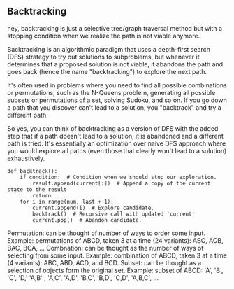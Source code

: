 ## Backtracking

hey, backtracking is just a selective tree/graph traversal method but with a stopping condition when we realize the path is not viable anymore.

Backtracking is an algorithmic paradigm that uses a depth-first search (DFS) strategy to try out solutions to subproblems, but whenever it determines that a proposed solution is not viable, it abandons the path and goes back (hence the name "backtracking") to explore the next path.

It's often used in problems where you need to find all possible combinations or permutations, such as the N-Queens problem, generating all possible subsets or permutations of a set, solving Sudoku, and so on. If you go down a path that you discover can't lead to a solution, you "backtrack" and try a different path.

So yes, you can think of backtracking as a version of DFS with the added step that if a path doesn't lead to a solution, it is abandoned and a different path is tried. It's essentially an optimization over naive DFS approach where you would explore all paths (even those that clearly won't lead to a solution) exhaustively.

```
def backtrack():
    if condition:  # Condition when we should stop our exploration.
        result.append(current[:])  # Append a copy of the current state to the result
        return
    for i in range(num, last + 1):
        current.append(i)  # Explore candidate.
        backtrack()  # Recursive call with updated 'current'
        current.pop()  # Abandon candidate.

```
Permutation: can be thought of number of ways to order some input.
Example: permutations of ABCD, taken 3 at a time (24 variants): ABC, ACB, BAC, BCA, ...
Combnation: can be thought as the number of ways of selecting from some input.
Example: combination of ABCD, taken 3 at a time (4 variants): ABC, ABD, ACD, and BCD.
Subset: can be thought as a selection of objects form the original set.
Example: subset of ABCD: 'A', 'B', 'C', 'D,' 'A,B' , 'A,C', 'A,D', 'B,C', 'B,D', 'C,D', 'A,B,C', ...
